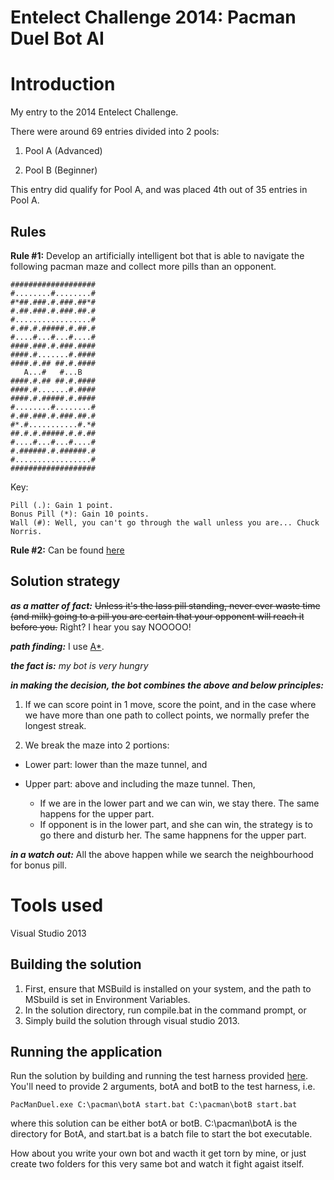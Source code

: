 Entelect Challenge 2014: Pacman Duel Bot AI
===========================================

# Introduction

My entry to the 2014 Entelect Challenge.

There were around 69 entries divided into 2 pools:

1. Pool A (Advanced)

2. Pool B (Beginner)

This entry did qualify for Pool A, and was placed 4th out of 35 entries in Pool A.

## Rules

__Rule #1:__ Develop an artificially intelligent bot that is able to navigate the following pacman maze and collect more pills than an opponent.
```
###################
#........#........#
#*##.###.#.###.##*#
#.##.###.#.###.##.#
#.................#
#.##.#.#####.#.##.#
#....#...#...#....#
####.###.#.###.####
####.#.......#.####
####.#.## ##.#.####
   A...#   #...B   
####.#.## ##.#.####
####.#.......#.####
####.#.#####.#.####
#........#........#
#.##.###.#.###.##.#
#*.#...........#.*#
##.#.#.#####.#.#.##
#....#...#...#....#
#.######.#.######.#
#.................#
###################
```

Key:
```
Pill (.): Gain 1 point.
Bonus Pill (*): Gain 10 points.
Wall (#): Well, you can't go through the wall unless you are... Chuck Norris.
```

__Rule #2:__ Can be found [here](http://challenge.entelect.co.za/challenge-history-2014)

## Solution strategy

**_as a matter of fact:_** ~~Unless it's the lass pill standing, never ever waste time (and milk) going to a pill you are certain that your opponent will reach it before you.~~ Right? I hear you say NOOOOO!

**_path finding:_** I use [A*](http://en.wikipedia.org/wiki/A*_search_algorithm).

**_the fact is:_** _my bot is very hungry_

**_in making the decision, the bot combines the above and below principles:_**

1. If we can score point in 1 move, score the point, and in the case where we have more than one path to collect points, we normally prefer the longest streak.

2. We break the maze into 2 portions:

 + Lower part: lower than the maze tunnel, and
 + Upper part: above and including the maze tunnel. Then,
 
   + If we are in the lower part and we can win, we stay there. The same happens for the upper part.
    + If opponent is in the lower part, and she can win, the strategy is to go there and disturb her. The same happnens for the upper part.

**_in a watch out:_** All the above happen while we search the neighbourhood for bonus pill.

# Tools used

Visual Studio 2013

## Building the solution

1. First, ensure that MSBuild is installed on your system, and the path to MSbuild is set in Environment Variables.
2. In the solution directory, run compile.bat in the command prompt, or
3. Simply build the solution through visual studio 2013.

## Running the application

Run the solution by building and running the test harness provided [here](https://github.com/rm2k/2014-PacMan-TestHarness). You'll need to provide 2 arguments, botA and botB to the test harness, i.e.

    PacManDuel.exe C:\pacman\botA start.bat C:\pacman\botB start.bat
  
 where this solution can be either botA or botB. C:\pacman\botA is the directory for BotA, and start.bat is a batch file to start the bot executable.
 
How about you write your own bot and wacth it get torn by mine, or just create two folders for this very same bot and watch it fight agaist itself. 
